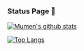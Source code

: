 <!-- ### Hi there 👋 -->

<!--
**alfuhigi/alfuhigi** is a ✨ _special_ ✨ repository because its `README.md` (this file) appears on your GitHub profile.

Here are some ideas to get you started:

- 🔭 I’m currently working on ...
- 🌱 I’m currently learning ...
- 👯 I’m looking to collaborate on ...
- 🤔 I’m looking for help with ...
- 💬 Ask me about ...
- 📫 How to reach me: ...
- 😄 Pronouns: ...
- ⚡ Fun fact: ...
-->


### Status Page 👻

[![Mumen's github stats](https://github-readme-stats.vercel.app/api?username=alfuhigi&show_icons=true&theme=tokyonight&line_height=27)](https://github.com/alfuhigi)


[![Top Langs](https://github-readme-stats.vercel.app/api/top-langs/?username=alfuhigi&hide=vue,html,css,makefile,dockerfile,shell,c%23,python&theme=tokyonight&line_height=27)](https://github.com/alfuhigi)
